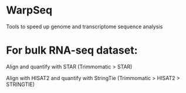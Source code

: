 # WarpSeq
Tools to speed up genome and transcriptome sequence analysis

# For bulk RNA-seq dataset:

Align and quantify with STAR (Trimmomatic > STAR)

Align with HISAT2 and quantify with StringTie (Trimmomatic > HISAT2 > STRINGTIE)

